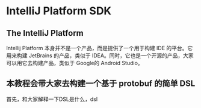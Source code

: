 # IntelliJ Platform SDK

## The IntelliJ Platform

 Intellij Platform 本身并不是一个产品，而是提供了一个用于构建 IDE 的平台。它用来构建 JetBrains 的产品，类似于 IDEA。同时，它也是一个开源的产品，大家可以用它去构建产品，类似于 Google的 Android Studio。

## 本教程会带大家去构建一个基于 protobuf 的简单 DSL

 首先，和大家解释一下DSL是什么，dsl 
